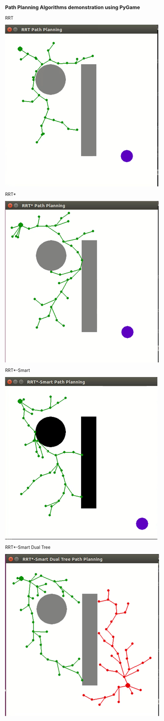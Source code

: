 ### Path Planning Algorithms demonstration using PyGame

RRT

![](gifs/rrt.gif)


RRT*

![](gifs/rrt_star.gif)


RRT*-Smart

![](gifs/rrt_star_smart.gif)


RRT*-Smart Dual Tree

![](gifs/rrt_star_smart_dual_tree.gif)

